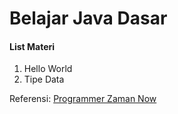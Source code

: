 # Belajar Java Dasar
#### List Materi
1. Hello World
2. Tipe Data

Referensi:  [Programmer Zaman Now](https://www.youtube.com/ProgrammerZamanNow)